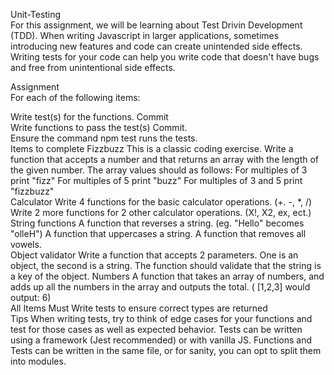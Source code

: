 Unit-Testing</br>
For this assignment, we will be learning about Test Drivin Development (TDD). When writing Javascript in larger applications, sometimes introducing new features and code can create unintended side effects. Writing tests for your code can help you write code that doesn't have bugs and free from unintentional side effects.</br>

Assignment</br>
For each of the following items:</br>

Write test(s) for the functions. Commit</br>
Write functions to pass the test(s) Commit.</br>
Ensure the command npm test runs the tests.</br>
Items to complete
Fizzbuzz
This is a classic coding exercise. Write a function that accepts a number and that returns an array with the length of the given number. The array values should as follows:
For multiples of 3 print "fizz"
For multiples of 5 print "buzz"
For multiples of 3 and 5 print "fizzbuzz"</br>
Calculator
Write 4 functions for the basic calculator operations. (+. -, *, /)
Write 2 more functions for 2 other calculator operations. (X!, X2, ex, ect.)
String functions
A function that reverses a string. (eg. "Hello" becomes "olleH")
A function that uppercases a string.
A function that removes all vowels.</br>
Object validator
Write a function that accepts 2 parameters. One is an object, the second is a string. The function should validate that the string is a key of the object.
Numbers
A function that takes an array of numbers, and adds up all the numbers in the array and outputs the total. ( [1,2,3] would output: 6)</br>
All Items
Must Write tests to ensure correct types are returned</br>
Tips
When writing tests, try to think of edge cases for your functions and test for those cases as well as expected behavior.
Tests can be written using a framework (Jest recommended) or with vanilla JS.
Functions and Tests can be written in the same file, or for sanity, you can opt to split them into modules.
